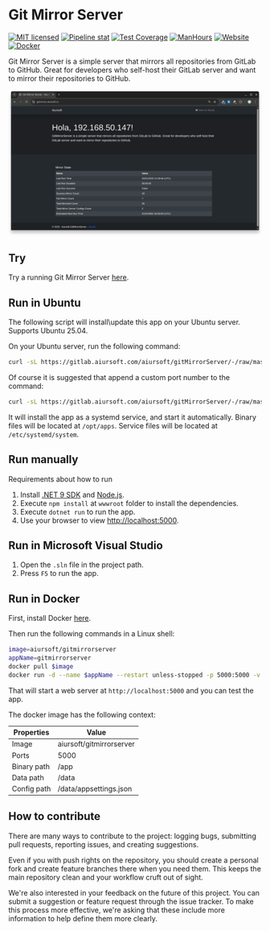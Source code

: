 # Git Mirror Server

[![MIT licensed](https://img.shields.io/badge/license-MIT-blue.svg)](https://gitlab.aiursoft.com/aiursoft/gitMirrorServer/-/blob/master/LICENSE)
[![Pipeline stat](https://gitlab.aiursoft.com/aiursoft/gitMirrorServer/badges/master/pipeline.svg)](https://gitlab.aiursoft.com/aiursoft/gitMirrorServer/-/pipelines)
[![Test Coverage](https://gitlab.aiursoft.com/aiursoft/gitMirrorServer/badges/master/coverage.svg)](https://gitlab.aiursoft.com/aiursoft/gitMirrorServer/-/pipelines)
[![ManHours](https://manhours.aiursoft.cn/r/gitlab.aiursoft.com/aiursoft/gitMirrorServer.svg)](https://gitlab.aiursoft.com/aiursoft/gitMirrorServer/-/commits/master?ref_type=heads)
[![Website](https://img.shields.io/website?url=https%3A%2F%2Fgitmirror.aiursoft.com%2F)](https://gitmirror.aiursoft.com)
[![Docker](https://img.shields.io/docker/pulls/aiursoft/gitmirrorserver.svg)](https://hub.docker.com/r/aiursoft/gitmirrorserver)

Git Mirror Server is a simple server that mirrors all repositories from GitLab to GitHub. Great for developers who self-host their GitLab server and want to mirror their repositories to GitHub.

![overview](./screenshot.png)

## Try

Try a running Git Mirror Server [here](https://gitmirror.aiursoft.com).

## Run in Ubuntu

The following script will install\update this app on your Ubuntu server. Supports Ubuntu 25.04.

On your Ubuntu server, run the following command:

```bash
curl -sL https://gitlab.aiursoft.com/aiursoft/gitMirrorServer/-/raw/master/install.sh | sudo bash
```

Of course it is suggested that append a custom port number to the command:

```bash
curl -sL https://gitlab.aiursoft.com/aiursoft/gitMirrorServer/-/raw/master/install.sh | sudo bash -s 8080
```

It will install the app as a systemd service, and start it automatically. Binary files will be located at `/opt/apps`. Service files will be located at `/etc/systemd/system`.

## Run manually

Requirements about how to run

1. Install [.NET 9 SDK](http://dot.net/) and [Node.js](https://nodejs.org/).
2. Execute `npm install` at `wwwroot` folder to install the dependencies.
3. Execute `dotnet run` to run the app.
4. Use your browser to view [http://localhost:5000](http://localhost:5000).

## Run in Microsoft Visual Studio

1. Open the `.sln` file in the project path.
2. Press `F5` to run the app.

## Run in Docker

First, install Docker [here](https://docs.docker.com/get-docker/).

Then run the following commands in a Linux shell:

```bash
image=aiursoft/gitmirrorserver
appName=gitmirrorserver
docker pull $image
docker run -d --name $appName --restart unless-stopped -p 5000:5000 -v /var/www/$appName:/data $image
```

That will start a web server at `http://localhost:5000` and you can test the app.

The docker image has the following context:

| Properties  | Value                           |
|-------------|---------------------------------|
| Image       | aiursoft/gitmirrorserver        |
| Ports       | 5000                            |
| Binary path | /app                            |
| Data path   | /data                           |
| Config path | /data/appsettings.json          |

## How to contribute

There are many ways to contribute to the project: logging bugs, submitting pull requests, reporting issues, and creating suggestions.

Even if you with push rights on the repository, you should create a personal fork and create feature branches there when you need them. This keeps the main repository clean and your workflow cruft out of sight.

We're also interested in your feedback on the future of this project. You can submit a suggestion or feature request through the issue tracker. To make this process more effective, we're asking that these include more information to help define them more clearly.
